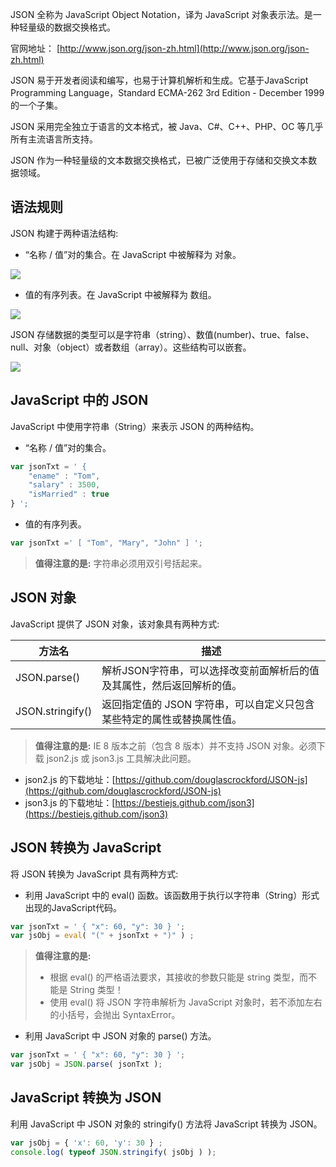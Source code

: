 JSON 全称为 JavaScript Object Notation，译为 JavaScript 对象表示法。是一种轻量级的数据交换格式。
官网地址： [http://www.json.org/json-zh.html](http://www.json.org/json-zh.html)
JSON 易于开发者阅读和编写，也易于计算机解析和生成。它基于JavaScript Programming Language，Standard ECMA-262 3rd Edition - December 1999的一个子集。
JSON 采用完全独立于语言的文本格式，被 Java、C#、C++、PHP、OC 等几乎所有主流语言所支持。
JSON 作为一种轻量级的文本数据交换格式，已被广泛使用于存储和交换文本数据领域。## 语法规则JSON 构建于两种语法结构:
- “名称 / 值”对的集合。在 JavaScript 中被解释为 对象。![](16.png)- 值的有序列表。在 JavaScript 中被解释为 数组。![](17.png)

JSON 存储数据的类型可以是字符串（string）、数值(number)、true、false、 null、对象（object）或者数组（array）。这些结构可以嵌套。![](18.png)

## JavaScript 中的 JSONJavaScript 中使用字符串（String）来表示 JSON 的两种结构。- “名称 / 值”对的集合。```javascript
var jsonTxt = ' { 	"ename" : "Tom", 	"salary" : 3500,	"isMarried" : true} ';
```

- 值的有序列表。```javascript
var jsonTxt =' [ "Tom", "Mary", "John" ] ';
```

> **值得注意的是:** 字符串必须用双引号括起来。## JSON 对象JavaScript 提供了 JSON 对象，该对象具有两种方式:

| 方法名 | 描述 |
| --- | --- |
| JSON.parse() | 解析JSON字符串，可以选择改变前面解析后的值及其属性，然后返回解析的值。|
| JSON.stringify() | 返回指定值的 JSON 字符串，可以自定义只包含某些特定的属性或替换属性值。|

> **值得注意的是:** IE 8 版本之前（包含 8 版本）并不支持 JSON 对象。必须下载 json2.js 或 json3.js 工具解决此问题。- json2.js 的下载地址：[https://github.com/douglascrockford/JSON-js](https://github.com/douglascrockford/JSON-js)- json3.js 的下载地址：[https://bestiejs.github.com/json3](https://bestiejs.github.com/json3)

## JSON 转换为 JavaScript将 JSON 转换为 JavaScript 具有两种方式:

- 利用 JavaScript 中的 eval() 函数。该函数用于执行以字符串（String）形式出现的JavaScript代码。```javascript
var jsonTxt = ' { "x": 60, "y": 30 } ';var jsObj = eval( "(" + jsonTxt + ")" ) ;
```

> **值得注意的是:**
> 
> - 根据 eval() 的严格语法要求，其接收的参数只能是 string 类型，而不能是 String 类型！
> - 使用 eval() 将 JSON 字符串解析为 JavaScript 对象时，若不添加左右的小括号，会抛出 SyntaxError。- 利用 JavaScript 中 JSON 对象的 parse() 方法。```javascript
var jsonTxt = ' { "x": 60, "y": 30 } ';var jsObj = JSON.parse( jsonTxt );
```

## JavaScript 转换为 JSON

利用 JavaScript 中 JSON 对象的 stringify() 方法将 JavaScript 转换为 JSON。```javascript
var jsObj = { 'x': 60, 'y': 30 } ;console.log( typeof JSON.stringify( jsObj ) ); 
```
